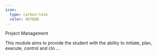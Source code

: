```yaml
---
icon:
  type: carbon:task
  color: 607D8B
---
```


Project Management

This module aims to provide the student with the ability to initiate, plan, execute, control and clo ... 

